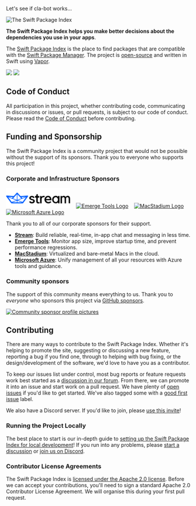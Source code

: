 Let's see if cla-bot works...

![The Swift Package Index](.readme-images/swift-package-index.png)

**The Swift Package Index helps you make better decisions about the dependencies you use in your apps**.

The [Swift Package Index](https://swiftpackageindex.com) is the place to find packages that are compatible with the [Swift Package Manager](https://swift.org/package-manager/). The project is [open-source](https://github.com/SwiftPackageIndex/SwiftPackageIndex-Server/blob/main/LICENSE) and written in Swift using [Vapor](https://swiftpackageindex.com/vapor/vapor).

[![](https://img.shields.io/endpoint?url=https%3A%2F%2Fswiftpackageindex.com%2Fapi%2Fpackages%2FSwiftPackageIndex%2FSwiftPackageIndex-Server%2Fbadge%3Ftype%3Dswift-versions)](https://swiftpackageindex.com/SwiftPackageIndex/SwiftPackageIndex-Server) [![](https://img.shields.io/endpoint?url=https%3A%2F%2Fswiftpackageindex.com%2Fapi%2Fpackages%2FSwiftPackageIndex%2FSwiftPackageIndex-Server%2Fbadge%3Ftype%3Dplatforms)](https://swiftpackageindex.com/SwiftPackageIndex/SwiftPackageIndex-Server)

## Code of Conduct

All participation in this project, whether contributing code, communicating in discussions or issues, or pull requests, is subject to our code of conduct. Please read the [Code of Conduct](CODE_OF_CONDUCT.md) before contributing.

## Funding and Sponsorship

The Swift Package Index is a community project that would not be possible without the support of its sponsors. Thank you to everyone who supports this project!

### Corporate and Infrastructure Sponsors

<div>
<a href="https://getstream.io/chat/sdk/swiftui/?utm_source=SwiftPackageIndex&utm_medium=Github_Repo_Content_Ad&utm_content=Developer&utm_campaign=SwiftPackageIndex_Apr2022_SwiftUIChat" target="_blank"><picture><source srcset=".readme-images/stream-logo~dark.png" media="(prefers-color-scheme: dark)"><img src=".readme-images/stream-logo.png" width="175" alt="Stream Logo" /></picture></a> &nbsp;&nbsp;
<a href="https://www.emergetools.com/?utm_source=spi&utm_medium=sponsor&utm_campaign=emerge" target="_blank"><picture><source srcset=".readme-images/emerge-logo~dark.png" media="(prefers-color-scheme: dark)"><img src=".readme-images/emerge-logo.png" width="175" alt="Emerge Tools Logo" /></picture></a> &nbsp;&nbsp;
<a href="https://www.macstadium.com/" target="_blank"><img src=".readme-images/macstadium-logo.png"  width="175" alt="MacStadium Logo"/></a> &nbsp;&nbsp;
<a href="https://azure.microsoft.com/en-us/" target="_blank"><img src=".readme-images/azure-logo.png"  width="175" alt="Microsoft Azure Logo"/></a>
</div>

Thank you to all of our corporate sponsors for their support.

* [**Stream**](https://getstream.io/chat/sdk/swiftui/?utm_source=SwiftPackageIndex&utm_medium=Github_Repo_Content_Ad&utm_content=Developer&utm_campaign=SwiftPackageIndex_Apr2022_SwiftUIChat): Build reliable, real-time, in-app chat and messaging in less time.
* [**Emerge Tools**](https://www.emergetools.com/?utm_source=spi&utm_medium=sponsor&utm_campaign=emerge): Monitor app size, improve startup time, and prevent performance regressions.
* [**MacStadium**](https://getstream.io/chat/sdk/): Virtualized and bare-metal Macs in the cloud.
* [**Microsoft Azure**](https://azure.microsoft.com/en-us/): Unify management of all your resources with Azure tools and guidance.

### Community sponsors

The support of this community means everything to us. Thank you to _everyone_ who sponsors this project via [GitHub sponsors](https://github.com/sponsors/SwiftPackageIndex).

<a href="https://github.com/sponsors/SwiftPackageIndex" target="_blank"><picture><source srcset=".readme-images/community-sponsors~dark.png" media="(prefers-color-scheme: dark)"><img src=".readme-images/community-sponsors.png" width="600" alt="Community sponsor profile pictures" /></picture></a>

## Contributing

There are many ways to contribute to the Swift Package Index. Whether it's helping to promote the site, suggesting or discussing a new feature, reporting a bug if you find one, through to helping with bug fixing, or the design/development of the software, we'd love to have you as a contributor.

To keep our issues list under control, most bug reports or feature requests work best started as a [discussion in our forum](https://github.com/SwiftPackageIndex/SwiftPackageIndex-Server/discussions). From there, we can promote it into an issue and start work on a pull request. We have plenty of [open issues](https://github.com/SwiftPackageIndex/SwiftPackageIndex-Server/issues) if you'd like to get started. We've also tagged some with a [good first issue](https://github.com/SwiftPackageIndex/SwiftPackageIndex-Server/issues?q=is%3Aissue+is%3Aopen+label%3A%22good+first+issue%22) label.

We also have a Discord server. If you'd like to join, please [use this invite](https://discord.gg/vQRb6KkYRw)!

### Running the Project Locally

The best place to start is our in-depth guide to [setting up the Swift Package Index for local development](LOCAL_DEVELOPMENT_SETUP.md)! If you run into any problems, please [start a discussion](https://github.com/SwiftPackageIndex/SwiftPackageIndex-Server/discussions) or [join us on Discord](https://discord.gg/vQRb6KkYRw).

### Contributor License Agreements

The Swift Package Index is [licensed under the Apache 2.0 license](LICENSE). Before we can accept your contributions, you'll need to sign a standard Apache 2.0 Contributor License Agreement. We will organise this during your first pull request.
